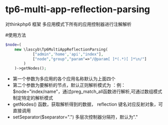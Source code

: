 # tp6-multi-app-reflection-parsing
对thinkphp6 框架 多应用模式下所有的应用控制器进行注解解析

#使用方法
```php
$node=(
    new \lascyb\Tp6MultiAppReflectionParsing(
            ["admin",'home','api',"index"],
            ["node","group","param"=>"/@param[ ]*(.*)[ ]*\n/"]
        )
    )->getNodes();
```
- 第一个参数为多应用的各个应用名称默认为上面四个
- 第二个参数为要解析的节点，默认正则解析模式为 ：例： $node="index/name"，通过preg_match_all函数进行解析,可通过数组模式制定特定的解析模式
- getNodes() 函数，获取解析得到的数据， reflection 键名对应反射对象，可直接调用
- setSeparator($separator=".") 多层次控制器分隔符，默认为"."